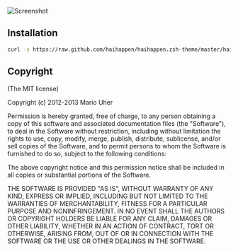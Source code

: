 ![Screenshot](https://www.evernote.com/shard/s42/sh/ce3ab77d-6818-428a-8ea7-b88cdcb2ddec/222fb59458a836c783c4cec0a0249047/res/aeae1997-c329-499c-aa8c-63d0b1d69c19/%7E-Code-Other-rails.png)

## Installation

```sh
curl -s https://raw.github.com/haihappen/haihappen.zsh-theme/master/haihappen.zsh-theme > ~/.oh-my-zsh/themes/haihappen.zsh-theme
```

## Copyright

(The MIT license)

Copyright (c) 2012-2013 Mario Uher

Permission is hereby granted, free of charge, to any person obtaining
a copy of this software and associated documentation files (the
"Software"), to deal in the Software without restriction, including
without limitation the rights to use, copy, modify, merge, publish,
distribute, sublicense, and/or sell copies of the Software, and to
permit persons to whom the Software is furnished to do so, subject to
the following conditions:

The above copyright notice and this permission notice shall be
included in all copies or substantial portions of the Software.

THE SOFTWARE IS PROVIDED "AS IS", WITHOUT WARRANTY OF ANY KIND,
EXPRESS OR IMPLIED, INCLUDING BUT NOT LIMITED TO THE WARRANTIES OF
MERCHANTABILITY, FITNESS FOR A PARTICULAR PURPOSE AND
NONINFRINGEMENT. IN NO EVENT SHALL THE AUTHORS OR COPYRIGHT HOLDERS BE
LIABLE FOR ANY CLAIM, DAMAGES OR OTHER LIABILITY, WHETHER IN AN ACTION
OF CONTRACT, TORT OR OTHERWISE, ARISING FROM, OUT OF OR IN CONNECTION
WITH THE SOFTWARE OR THE USE OR OTHER DEALINGS IN THE SOFTWARE.
